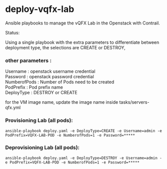 # deploy-vqfx-lab
Ansible playbooks to manage the vQFX Lab in the Openstack with Contrail.

Status:

Using a single playbook with the extra parameters to differentiate between deployment type, the selections are CREATE or DESTROY,

### other parameters :

Username : openstack username credential <br>
Password : openstack password credential <br>
NumberofPods : Number of Pods need to be created <br>
PodPrefix    : Pod prefix name <br>
DeployType   : DESTROY or CREATE <br>


for the VM image name, update the image name inside tasks/servers-qfx.yml 

### Provisioning Lab (all pods):

```
ansible-playbook deploy.yaml -e DeployType=CREATE -e Username=admin -e PodPrefix=VQFX-LAB-POD -e NumberofPods=1 -e Password=*****
```

### Deprovisioning Lab (all pods):

```
ansible-playbook deploy.yaml -e DeployType=DESTROY -e Username=admin -e PodPrefix=VQFX-LAB-POD -e NumberofPods=1 -e Password=*****
```
